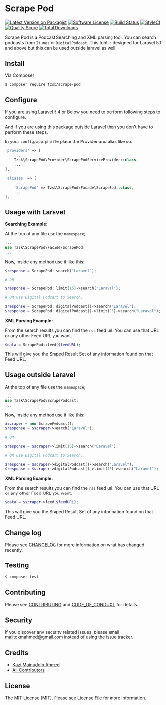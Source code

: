 # Scrape Pod

[![Latest Version on Packagist][ico-version]][link-packagist]
[![Software License][ico-license]](LICENSE.md)
[![Build Status][ico-travis]][link-travis]
[![StyleCI](https://styleci.io/repos/108722482/shield?branch=master)](https://styleci.io/repos/108722482)
[![Quality Score][ico-code-quality]][link-code-quality]
[![Total Downloads][ico-downloads]][link-downloads]


Scrape Pod is a Podcast Searching and XML parsing tool. You can search podcasts from `Itunes` or `DigitalPodcast`. This tool is designed for Laravel 5.1 and above but this can be used outside laravel as well.


## Install

Via Composer

``` bash
$ composer require tzsk/scrape-pod
```

## Configure

If you are using Laravel 5.4 or Below you need to perform following steps to configure.

And if you are using this package outside Laravel then you don't have to perform these steps.


In your `config/app.php` file place the Provider and alias like so.

```php
'providers' => [
    ...
    Tzsk\ScrapePod\Provider\ScrapePodServiceProvider::class,
    ...
],

'aliases' => [
    ...
    'ScrapePod' => Tzsk\ScrapePod\Facade\ScrapePod::class,
    ...
],
```

## Usage with Laravel

**Searching Example:**

At the top of any file use the `namespace`;

``` php
...
use Tzsk\ScrapePod\Facade\ScrapePod;
...
```

Now, inside any method use it like this:

```php
$response = ScrapePod::search("Laravel");

# OR

$response = ScrapePod::limit(15)->search("Laravel");

# OR use Digital Podcast to Search.

$response = ScrapePod::digitalPodcast()->search("Laravel");
$response = ScrapePod::digitalPodcast()->limit(15)->search("Laravel");

```

**XML Parsing Example:**

From the search results you can find the `rss` feed url. You can use that URL or any other Feed URL you want.

```php
$data = ScrapePod::feed($feedURL);
```

This will give you the Sraped Result Set of any information found on that Feed URL.


## Usage outside Laravel

At the top of any file use the `namespace`;

``` php
...
use Tzsk\ScrapePod\ScrapePodcast;
...
```

Now, inside any method use it like this:

```php
$scraper = new ScrapePodcast();
$response = $scraper->search("Laravel");

# OR

$response = $scraper->limit(15)->search("Laravel");

# OR use Digital Podcast to Search.

$response = $scraper->digitalPodcast()->search("Laravel");
$response = $scraper->digitalPodcast()->limit(15)->search("Laravel");

```

**XML Parsing Example:**

From the search results you can find the `rss` feed url. You can use that URL or any other Feed URL you want.

```php
$data = $scraper->feed($feedURL);
```

This will give you the Sraped Result Set of any information found on that Feed URL.

## Change log

Please see [CHANGELOG](CHANGELOG.md) for more information on what has changed recently.

## Testing

``` bash
$ composer test
```

## Contributing

Please see [CONTRIBUTING](CONTRIBUTING.md) and [CODE_OF_CONDUCT](CODE_OF_CONDUCT.md) for details.

## Security

If you discover any security related issues, please email mailtokmahmed@gmail.com instead of using the issue tracker.

## Credits

- [Kazi Mainuddin Ahmed][link-author]
- [All Contributors][link-contributors]

## License

The MIT License (MIT). Please see [License File](LICENSE.md) for more information.

[ico-version]: https://img.shields.io/packagist/v/tzsk/scrape-pod.svg?style=flat-square
[ico-license]: https://img.shields.io/badge/license-MIT-brightgreen.svg?style=flat-square
[ico-travis]: https://img.shields.io/travis/tzsk/scrape-pod/master.svg?style=flat-square
[ico-scrutinizer]: https://img.shields.io/scrutinizer/coverage/g/tzsk/scrape-pod.svg?style=flat-square
[ico-code-quality]: https://img.shields.io/scrutinizer/g/tzsk/scrape-pod.svg?style=flat-square
[ico-downloads]: https://img.shields.io/packagist/dt/tzsk/scrape-pod.svg?style=flat-square

[link-packagist]: https://packagist.org/packages/tzsk/scrape-pod
[link-travis]: https://travis-ci.org/tzsk/scrape-pod
[link-scrutinizer]: https://scrutinizer-ci.com/g/tzsk/scrape-pod/code-structure
[link-code-quality]: https://scrutinizer-ci.com/g/tzsk/scrape-pod
[link-downloads]: https://packagist.org/packages/tzsk/scrape-pod
[link-author]: https://github.com/tzsk
[link-contributors]: ../../contributors
